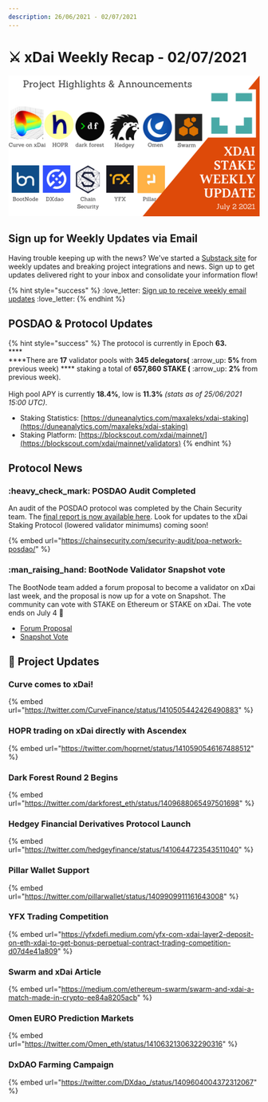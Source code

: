 ```yaml
---
description: 26/06/2021 - 02/07/2021
---
```


# ⚔️ xDai Weekly Recap - 02/07/2021

![](../../../../.gitbook/assets/July2update.png)

## Sign up for Weekly Updates via Email

Having trouble keeping up with the news? We've started a [Substack site](https://xdai.substack.com) for weekly updates and breaking project integrations and news. Sign up to get updates delivered right to your inbox and consolidate your information flow!

{% hint style="success" %}
:love\_letter: [Sign up to receive weekly email updates](https://xdai.substack.com) :love\_letter:&#x20;
{% endhint %}

## POSDAO & Protocol Updates

{% hint style="success" %}
The protocol is currently in Epoch **63.**\
****\
****There are **17** validator pools with **345 delegators(** :arrow\_up: **5%** from previous week) **** staking a total of **657,860 STAKE (** :arrow\_up: **2%** from previous week).\
\
High pool APY is currently **18.4%**, low is **11.3%** _(stats as of 25/06/2021 15:00 UTC)_.

* Staking Statistics: [https://duneanalytics.com/maxaleks/xdai-staking](https://duneanalytics.com/maxaleks/xdai-staking)
* Staking Platform: [https://blockscout.com/xdai/mainnet/](https://blockscout.com/xdai/mainnet/validators)
{% endhint %}

## Protocol News

### :heavy\_check\_mark: POSDAO Audit Completed

An audit of the POSDAO protocol was completed by the Chain Security team. The [final report is now available here](../../../../for-developers/security-audits.md#omnibridge-audit-by-chainsecurity). Look for updates to the xDai Staking Protocol (lowered validator minimums) coming soon!

{% embed url="https://chainsecurity.com/security-audit/poa-network-posdao/" %}

### :man\_raising\_hand: BootNode Validator Snapshot vote

The BootNode team added a forum proposal to become a validator on xDai last week, and the proposal is now up for a vote on Snapshot. The community can vote with STAKE on Ethereum or STAKE on xDai. The vote ends on July 4 :sparkler:&#x20;

* [Forum Proposal](https://forum.poa.network/t/bootnode-as-an-xdai-validator/6648)
* [Snapshot Vote](https://snapshot.org/#/xdaistake.eth/proposal/QmVJK53yNAJLAFK4Wh9AqjPrRCXL8fxsDecZQsj1v7cKPE)

## :butterfly: Project Updates

### Curve comes to xDai!

{% embed url="https://twitter.com/CurveFinance/status/1410505442426490883" %}

### HOPR trading on xDai directly with Ascendex

{% embed url="https://twitter.com/hoprnet/status/1410590546167488512" %}

### Dark Forest Round 2 Begins

{% embed url="https://twitter.com/darkforest_eth/status/1409688065497501698" %}

### Hedgey Financial Derivatives Protocol Launch

{% embed url="https://twitter.com/hedgeyfinance/status/1410644723543511040" %}

### Pillar Wallet Support

{% embed url="https://twitter.com/pillarwallet/status/1409909911161643008" %}

### YFX Trading Competition

{% embed url="https://yfxdefi.medium.com/yfx-com-xdai-layer2-deposit-on-eth-xdai-to-get-bonus-perpetual-contract-trading-competition-d07d4e41a809" %}

### Swarm and xDai Article

{% embed url="https://medium.com/ethereum-swarm/swarm-and-xdai-a-match-made-in-crypto-ee84a8205acb" %}

### Omen EURO Prediction Markets

{% embed url="https://twitter.com/Omen_eth/status/1410632130632290316" %}

### DxDAO Farming Campaign

{% embed url="https://twitter.com/DXdao_/status/1409604004372312067" %}





